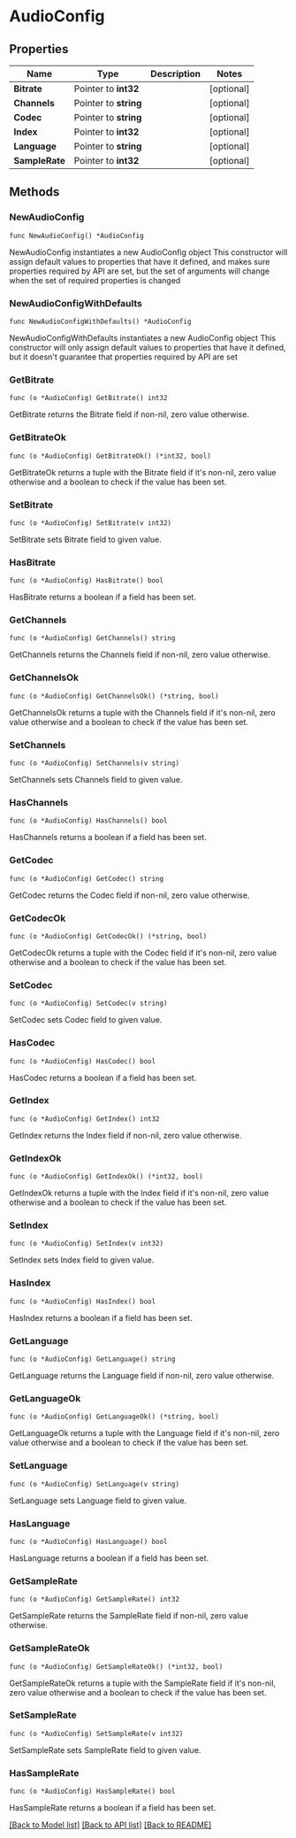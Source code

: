 # AudioConfig

## Properties

Name | Type | Description | Notes
------------ | ------------- | ------------- | -------------
**Bitrate** | Pointer to **int32** |  | [optional] 
**Channels** | Pointer to **string** |  | [optional] 
**Codec** | Pointer to **string** |  | [optional] 
**Index** | Pointer to **int32** |  | [optional] 
**Language** | Pointer to **string** |  | [optional] 
**SampleRate** | Pointer to **int32** |  | [optional] 

## Methods

### NewAudioConfig

`func NewAudioConfig() *AudioConfig`

NewAudioConfig instantiates a new AudioConfig object
This constructor will assign default values to properties that have it defined,
and makes sure properties required by API are set, but the set of arguments
will change when the set of required properties is changed

### NewAudioConfigWithDefaults

`func NewAudioConfigWithDefaults() *AudioConfig`

NewAudioConfigWithDefaults instantiates a new AudioConfig object
This constructor will only assign default values to properties that have it defined,
but it doesn't guarantee that properties required by API are set

### GetBitrate

`func (o *AudioConfig) GetBitrate() int32`

GetBitrate returns the Bitrate field if non-nil, zero value otherwise.

### GetBitrateOk

`func (o *AudioConfig) GetBitrateOk() (*int32, bool)`

GetBitrateOk returns a tuple with the Bitrate field if it's non-nil, zero value otherwise
and a boolean to check if the value has been set.

### SetBitrate

`func (o *AudioConfig) SetBitrate(v int32)`

SetBitrate sets Bitrate field to given value.

### HasBitrate

`func (o *AudioConfig) HasBitrate() bool`

HasBitrate returns a boolean if a field has been set.

### GetChannels

`func (o *AudioConfig) GetChannels() string`

GetChannels returns the Channels field if non-nil, zero value otherwise.

### GetChannelsOk

`func (o *AudioConfig) GetChannelsOk() (*string, bool)`

GetChannelsOk returns a tuple with the Channels field if it's non-nil, zero value otherwise
and a boolean to check if the value has been set.

### SetChannels

`func (o *AudioConfig) SetChannels(v string)`

SetChannels sets Channels field to given value.

### HasChannels

`func (o *AudioConfig) HasChannels() bool`

HasChannels returns a boolean if a field has been set.

### GetCodec

`func (o *AudioConfig) GetCodec() string`

GetCodec returns the Codec field if non-nil, zero value otherwise.

### GetCodecOk

`func (o *AudioConfig) GetCodecOk() (*string, bool)`

GetCodecOk returns a tuple with the Codec field if it's non-nil, zero value otherwise
and a boolean to check if the value has been set.

### SetCodec

`func (o *AudioConfig) SetCodec(v string)`

SetCodec sets Codec field to given value.

### HasCodec

`func (o *AudioConfig) HasCodec() bool`

HasCodec returns a boolean if a field has been set.

### GetIndex

`func (o *AudioConfig) GetIndex() int32`

GetIndex returns the Index field if non-nil, zero value otherwise.

### GetIndexOk

`func (o *AudioConfig) GetIndexOk() (*int32, bool)`

GetIndexOk returns a tuple with the Index field if it's non-nil, zero value otherwise
and a boolean to check if the value has been set.

### SetIndex

`func (o *AudioConfig) SetIndex(v int32)`

SetIndex sets Index field to given value.

### HasIndex

`func (o *AudioConfig) HasIndex() bool`

HasIndex returns a boolean if a field has been set.

### GetLanguage

`func (o *AudioConfig) GetLanguage() string`

GetLanguage returns the Language field if non-nil, zero value otherwise.

### GetLanguageOk

`func (o *AudioConfig) GetLanguageOk() (*string, bool)`

GetLanguageOk returns a tuple with the Language field if it's non-nil, zero value otherwise
and a boolean to check if the value has been set.

### SetLanguage

`func (o *AudioConfig) SetLanguage(v string)`

SetLanguage sets Language field to given value.

### HasLanguage

`func (o *AudioConfig) HasLanguage() bool`

HasLanguage returns a boolean if a field has been set.

### GetSampleRate

`func (o *AudioConfig) GetSampleRate() int32`

GetSampleRate returns the SampleRate field if non-nil, zero value otherwise.

### GetSampleRateOk

`func (o *AudioConfig) GetSampleRateOk() (*int32, bool)`

GetSampleRateOk returns a tuple with the SampleRate field if it's non-nil, zero value otherwise
and a boolean to check if the value has been set.

### SetSampleRate

`func (o *AudioConfig) SetSampleRate(v int32)`

SetSampleRate sets SampleRate field to given value.

### HasSampleRate

`func (o *AudioConfig) HasSampleRate() bool`

HasSampleRate returns a boolean if a field has been set.


[[Back to Model list]](../README.md#documentation-for-models) [[Back to API list]](../README.md#documentation-for-api-endpoints) [[Back to README]](../README.md)


